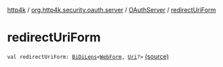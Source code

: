 [http4k](../../index.md) / [org.http4k.security.oauth.server](../index.md) / [OAuthServer](index.md) / [redirectUriForm](./redirect-uri-form.md)

# redirectUriForm

`val redirectUriForm: `[`BiDiLens`](../../org.http4k.lens/-bi-di-lens/index.md)`<`[`WebForm`](../../org.http4k.lens/-web-form/index.md)`, `[`Uri`](../../org.http4k.core/-uri/index.md)`?>` [(source)](https://github.com/http4k/http4k/blob/master/http4k-security-oauth/src/main/kotlin/org/http4k/security/oauth/server/OAuthServer.kt#L111)